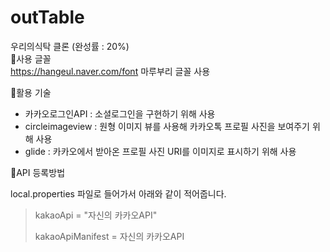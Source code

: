 # outTable
우리의식탁 클론 (완성률 : 20%)
\
📌사용 글꼴
\
https://hangeul.naver.com/font 마루부리 글꼴 사용

📌활용 기술
- 카카오로그인API : 소셜로그인을 구현하기 위해 사용
- circleimageview : 원형 이미지 뷰를 사용해 카카오톡 프로필 사진을 보여주기 위해 사용
- glide : 카카오에서 받아온 프로필 사진 URI를 이미지로 표시하기 위해 사용

📌API 등록방법

local.properties 파일로 들어가서 아래와 같이 적어줍니다.
> kakaoApi = "자신의 카카오API"
> 
>kakaoApiManifest = 자신의 카카오API    